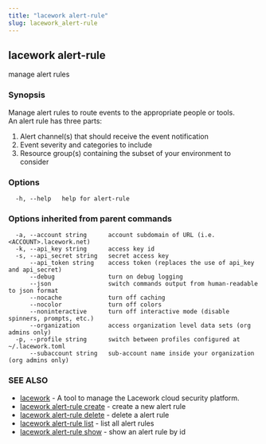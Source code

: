 ```yaml
---
title: "lacework alert-rule"
slug: lacework_alert-rule
---
```


## lacework alert-rule

manage alert rules

### Synopsis

Manage alert rules to route events to the appropriate people or tools.		
An alert rule has three parts:
  1. Alert channel(s) that should receive the event notification
  2. Event severity and categories to include
  3. Resource group(s) containing the subset of your environment to consider


### Options

```
  -h, --help   help for alert-rule
```

### Options inherited from parent commands

```
  -a, --account string      account subdomain of URL (i.e. <ACCOUNT>.lacework.net)
  -k, --api_key string      access key id
  -s, --api_secret string   secret access key
      --api_token string    access token (replaces the use of api_key and api_secret)
      --debug               turn on debug logging
      --json                switch commands output from human-readable to json format
      --nocache             turn off caching
      --nocolor             turn off colors
      --noninteractive      turn off interactive mode (disable spinners, prompts, etc.)
      --organization        access organization level data sets (org admins only)
  -p, --profile string      switch between profiles configured at ~/.lacework.toml
      --subaccount string   sub-account name inside your organization (org admins only)
```

### SEE ALSO

* [lacework](lacework.md)	 - A tool to manage the Lacework cloud security platform.
* [lacework alert-rule create](lacework_alert-rule_create.md)	 - create a new alert rule
* [lacework alert-rule delete](lacework_alert-rule_delete.md)	 - delete a alert rule
* [lacework alert-rule list](lacework_alert-rule_list.md)	 - list all alert rules
* [lacework alert-rule show](lacework_alert-rule_show.md)	 - show an alert rule by id

